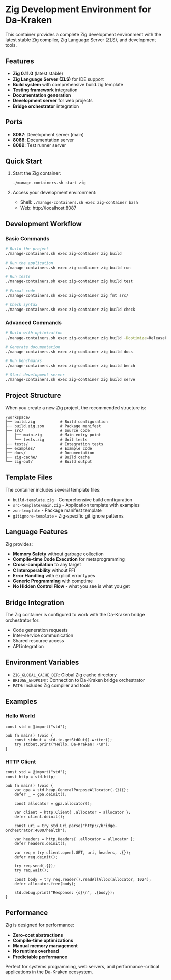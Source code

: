 # Zig Development Environment for Da-Kraken

This container provides a complete Zig development environment with the latest stable Zig compiler, Zig Language Server (ZLS), and development tools.

## Features

- **Zig 0.11.0** (latest stable)
- **Zig Language Server (ZLS)** for IDE support
- **Build system** with comprehensive build.zig template
- **Testing framework** integration
- **Documentation generation**
- **Development server** for web projects
- **Bridge orchestrator** integration

## Ports

- **8087**: Development server (main)
- **8088**: Documentation server  
- **8089**: Test runner server

## Quick Start

1. Start the Zig container:
   ```bash
   ./manage-containers.sh start zig
   ```

2. Access your development environment:
   - Shell: `./manage-containers.sh exec zig-container bash`
   - Web: http://localhost:8087

## Development Workflow

### Basic Commands
```bash
# Build the project
./manage-containers.sh exec zig-container zig build

# Run the application
./manage-containers.sh exec zig-container zig build run

# Run tests
./manage-containers.sh exec zig-container zig build test

# Format code
./manage-containers.sh exec zig-container zig fmt src/

# Check syntax
./manage-containers.sh exec zig-container zig build check
```

### Advanced Commands
```bash
# Build with optimization
./manage-containers.sh exec zig-container zig build -Doptimize=ReleaseFast

# Generate documentation
./manage-containers.sh exec zig-container zig build docs

# Run benchmarks
./manage-containers.sh exec zig-container zig build bench

# Start development server
./manage-containers.sh exec zig-container zig build serve
```

## Project Structure

When you create a new Zig project, the recommended structure is:

```
/workspace/
├── build.zig           # Build configuration
├── build.zig.zon       # Package manifest
├── src/                # Source code
│   ├── main.zig        # Main entry point
│   └── tests.zig       # Unit tests
├── tests/              # Integration tests
├── examples/           # Example code
├── docs/               # Documentation
├── zig-cache/          # Build cache
└── zig-out/            # Build output
```

## Template Files

The container includes several template files:
- `build-template.zig` - Comprehensive build configuration
- `src-template/main.zig` - Application template with examples
- `zon-template` - Package manifest template
- `gitignore-template` - Zig-specific git ignore patterns

## Language Features

Zig provides:
- **Memory Safety** without garbage collection
- **Compile-time Code Execution** for metaprogramming  
- **Cross-compilation** to any target
- **C Interoperability** without FFI
- **Error Handling** with explicit error types
- **Generic Programming** with comptime
- **No Hidden Control Flow** - what you see is what you get

## Bridge Integration

The Zig container is configured to work with the Da-Kraken bridge orchestrator for:
- Code generation requests
- Inter-service communication  
- Shared resource access
- API integration

## Environment Variables

- `ZIG_GLOBAL_CACHE_DIR`: Global Zig cache directory
- `BRIDGE_ENDPOINT`: Connection to Da-Kraken bridge orchestrator
- `PATH`: Includes Zig compiler and tools

## Examples

### Hello World
```zig
const std = @import("std");

pub fn main() !void {
    const stdout = std.io.getStdOut().writer();
    try stdout.print("Hello, Da-Kraken! ⚡\n");
}
```

### HTTP Client
```zig
const std = @import("std");
const http = std.http;

pub fn main() !void {
    var gpa = std.heap.GeneralPurposeAllocator(.{}){};
    defer _ = gpa.deinit();
    
    const allocator = gpa.allocator();
    
    var client = http.Client{ .allocator = allocator };
    defer client.deinit();
    
    const uri = try std.Uri.parse("http://bridge-orchestrator:4000/health");
    
    var headers = http.Headers{ .allocator = allocator };
    defer headers.deinit();
    
    var req = try client.open(.GET, uri, headers, .{});
    defer req.deinit();
    
    try req.send(.{});
    try req.wait();
    
    const body = try req.reader().readAllAlloc(allocator, 1024);
    defer allocator.free(body);
    
    std.debug.print("Response: {s}\n", .{body});
}
```

## Performance

Zig is designed for performance:
- **Zero-cost abstractions**
- **Compile-time optimizations**
- **Manual memory management**  
- **No runtime overhead**
- **Predictable performance**

Perfect for systems programming, web servers, and performance-critical applications in the Da-Kraken ecosystem.